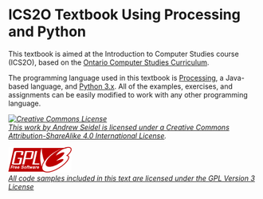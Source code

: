 ICS2O Textbook Using Processing and Python
=======

This textbook is aimed at the Introduction to Computer Studies course (ICS2O), based on the [Ontario Computer Studies Curriculum](https://www.edu.gov.on.ca/eng/curriculum/secondary/computer10to12_2008.pdf).

The programming language used in this textbook is [Processing](http://www.processing.org/), a Java-based language, and [Python 3.x](https://www.python.org/).  All of the examples, exercises, and assignments can be easily modified to work with any other programming language.

*<a rel="license" href="http://creativecommons.org/licenses/by-sa/4.0/"><img alt="Creative Commons License" style="border-width:0" src="https://i.creativecommons.org/l/by-sa/4.0/88x31.png" /><br/>This work by <span xmlns:cc="http://creativecommons.org/ns#" property="cc:attributionName">Andrew Seidel</span> is licensed under a <a rel="license" href="http://creativecommons.org/licenses/by-sa/4.0/">Creative Commons Attribution-ShareAlike 4.0 International License</a>.*

*[![Alt Text](./img/gplv3-127x51.png "GPL Version 3")](http://www.gnu.org/licenses/gpl.html)<br/>
[All code samples included in this text are licensed under the GPL Version 3 License](http://www.gnu.org/licenses/gpl.html)*